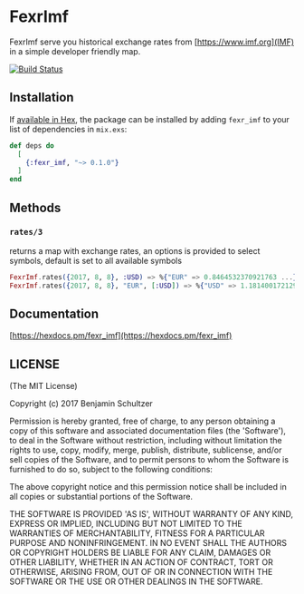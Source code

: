 # FexrImf

FexrImf serve you historical exchange rates from [https://www.imf.org](IMF) in a simple developer friendly map.

[![Build Status](https://travis-ci.org/Schultzer/fexr_imf.svg?branch=master)](https://travis-ci.org/Schultzer/fexr_imf)

## Installation

If [available in Hex](https://hex.pm/docs/publish), the package can be installed
by adding `fexr_imf` to your list of dependencies in `mix.exs`:

```elixir
def deps do
  [
    {:fexr_imf, "~> 0.1.0"}
  ]
end
```

## Methods

### `rates/3`
returns a map with exchange rates,
an options is provided to select symbols, default is set to all available symbols

```elixir
FexrImf.rates({2017, 8, 8}, :USD) => %{"EUR" => 0.8464532370921763 ...}
FexrImf.rates({2017, 8, 8}, "EUR", [:USD]) => %{"USD" => 1.1814001721291816}
```

## Documentation
[https://hexdocs.pm/fexr_imf](https://hexdocs.pm/fexr_imf)

## LICENSE

(The MIT License)

Copyright (c) 2017 Benjamin Schultzer

Permission is hereby granted, free of charge, to any person obtaining a copy of this software and associated documentation files (the 'Software'), to deal in the Software without restriction, including without limitation the rights to use, copy, modify, merge, publish, distribute, sublicense, and/or sell copies of the Software, and to permit persons to whom the Software is furnished to do so, subject to the following conditions:

The above copyright notice and this permission notice shall be included in all copies or substantial portions of the Software.

THE SOFTWARE IS PROVIDED 'AS IS', WITHOUT WARRANTY OF ANY KIND, EXPRESS OR IMPLIED, INCLUDING BUT NOT LIMITED TO THE WARRANTIES OF MERCHANTABILITY, FITNESS FOR A PARTICULAR PURPOSE AND NONINFRINGEMENT. IN NO EVENT SHALL THE AUTHORS OR COPYRIGHT HOLDERS BE LIABLE FOR ANY CLAIM, DAMAGES OR OTHER LIABILITY, WHETHER IN AN ACTION OF CONTRACT, TORT OR OTHERWISE, ARISING FROM, OUT OF OR IN CONNECTION WITH THE SOFTWARE OR THE USE OR OTHER DEALINGS IN THE SOFTWARE.
